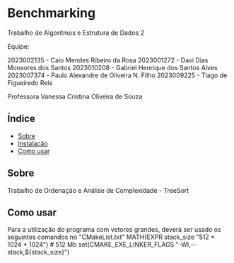 # Benchmarking

Trabalho de Algoritmos e Estrutura de Dados 2

Equipe:

2023002135 - Caio Mendes Ribeiro da Rosa
2023001272 - Davi Dias Monsores dos Santos
2023010208 - Gabriel Henrique dos Santos Alves
2023007374 - Paulo Alexandre de Oliveira N. Filho
2023009225 - Tiago de Figueiredo Reis

Professora Vanessa Cristina Oliveira de Souza

## Índice

- [Sobre](#sobre)
- [Instalação](#instalação)
- [Como usar](#como-usar)

## Sobre

Trabalho de Ordenação e Análise de Complexidade - TreeSort


## Como usar

Para a utilização do programa com vetores grandes, deverá ser usado os seguintes comandos no "CMakeList.txt"
MATH(EXPR stack_size "512 * 1024 * 1024") # 512 Mb
set(CMAKE_EXE_LINKER_FLAGS "-Wl,--stack,${stack_size}")